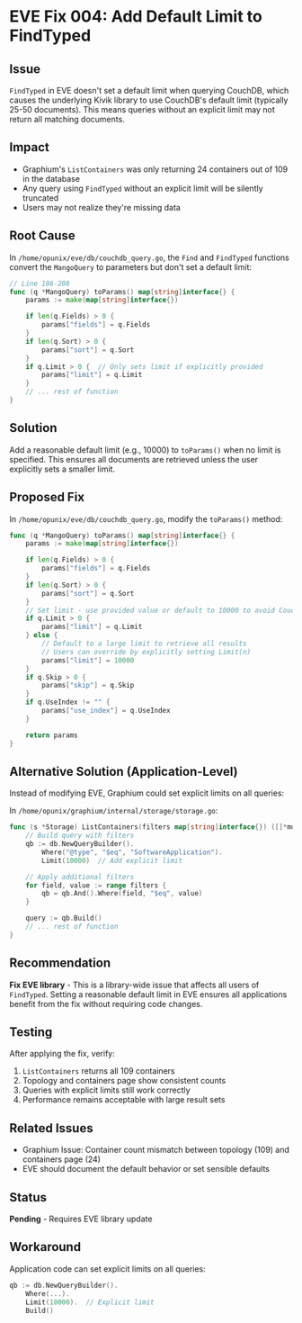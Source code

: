 # EVE Fix 004: Add Default Limit to FindTyped

## Issue
`FindTyped` in EVE doesn't set a default limit when querying CouchDB, which causes the underlying Kivik library to use CouchDB's default limit (typically 25-50 documents). This means queries without an explicit limit may not return all matching documents.

## Impact
- Graphium's `ListContainers` was only returning 24 containers out of 109 in the database
- Any query using `FindTyped` without an explicit limit will be silently truncated
- Users may not realize they're missing data

## Root Cause
In `/home/opunix/eve/db/couchdb_query.go`, the `Find` and `FindTyped` functions convert the `MangoQuery` to parameters but don't set a default limit:

```go
// Line 186-208
func (q *MangoQuery) toParams() map[string]interface{} {
	params := make(map[string]interface{})

	if len(q.Fields) > 0 {
		params["fields"] = q.Fields
	}
	if len(q.Sort) > 0 {
		params["sort"] = q.Sort
	}
	if q.Limit > 0 {  // Only sets limit if explicitly provided
		params["limit"] = q.Limit
	}
	// ... rest of function
}
```

## Solution
Add a reasonable default limit (e.g., 10000) to `toParams()` when no limit is specified. This ensures all documents are retrieved unless the user explicitly sets a smaller limit.

## Proposed Fix

In `/home/opunix/eve/db/couchdb_query.go`, modify the `toParams()` method:

```go
func (q *MangoQuery) toParams() map[string]interface{} {
	params := make(map[string]interface{})

	if len(q.Fields) > 0 {
		params["fields"] = q.Fields
	}
	if len(q.Sort) > 0 {
		params["sort"] = q.Sort
	}
	// Set limit - use provided value or default to 10000 to avoid CouchDB's default
	if q.Limit > 0 {
		params["limit"] = q.Limit
	} else {
		// Default to a large limit to retrieve all results
		// Users can override by explicitly setting Limit(n)
		params["limit"] = 10000
	}
	if q.Skip > 0 {
		params["skip"] = q.Skip
	}
	if q.UseIndex != "" {
		params["use_index"] = q.UseIndex
	}

	return params
}
```

## Alternative Solution (Application-Level)
Instead of modifying EVE, Graphium could set explicit limits on all queries:

In `/home/opunix/graphium/internal/storage/storage.go`:
```go
func (s *Storage) ListContainers(filters map[string]interface{}) ([]*models.Container, error) {
	// Build query with filters
	qb := db.NewQueryBuilder().
		Where("@type", "$eq", "SoftwareApplication").
		Limit(10000)  // Add explicit limit

	// Apply additional filters
	for field, value := range filters {
		qb = qb.And().Where(field, "$eq", value)
	}

	query := qb.Build()
	// ... rest of function
}
```

## Recommendation
**Fix EVE library** - This is a library-wide issue that affects all users of `FindTyped`. Setting a reasonable default limit in EVE ensures all applications benefit from the fix without requiring code changes.

## Testing
After applying the fix, verify:
1. `ListContainers` returns all 109 containers
2. Topology and containers page show consistent counts
3. Queries with explicit limits still work correctly
4. Performance remains acceptable with large result sets

## Related Issues
- Graphium Issue: Container count mismatch between topology (109) and containers page (24)
- EVE should document the default behavior or set sensible defaults

## Status
**Pending** - Requires EVE library update

## Workaround
Application code can set explicit limits on all queries:
```go
qb := db.NewQueryBuilder().
	Where(...).
	Limit(10000).  // Explicit limit
	Build()
```
